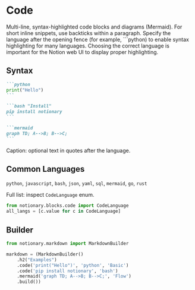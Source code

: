 # Code

Multi-line, syntax-highlighted code blocks and diagrams (Mermaid). For short inline snippets, use backticks within a paragraph. Specify the language after the opening fence (for example, ```python) to enable syntax highlighting for many languages. Choosing the correct language is important for the Notion web UI to display proper highlighting.

## Syntax

````markdown
```python
print("Hello")
```

```bash "Install"
pip install notionary
```

```mermaid
graph TD; A-->B; B-->C;
```
````

Caption: optional text in quotes after the language.

## Common Languages

`python`, `javascript`, `bash`, `json`, `yaml`, `sql`, `mermaid`, `go`, `rust`

Full list: inspect `CodeLanguage` enum.

```python
from notionary.blocks.code import CodeLanguage
all_langs = [c.value for c in CodeLanguage]
```

## Builder

```python
from notionary.markdown import MarkdownBuilder

markdown = (MarkdownBuilder()
    .h2("Examples")
    .code('print("Hello")', 'python', 'Basic')
    .code('pip install notionary', 'bash')
    .mermaid('graph TD; A-->B; B-->C;', 'Flow')
    .build())
```
